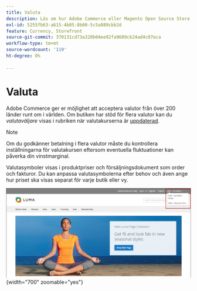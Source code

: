 ```yaml
---
title: Valuta
description: Läs om hur Adobe Commerce eller Magento Open Source Store kan stödja flera valutor för att förbättra kundupplevelsen.
exl-id: 5255fb63-a615-4b05-8b00-5c5a089cbb2d
feature: Currency, Storefront
source-git-commit: 370131cd73a320b04ee92fa9609cb24ad4c07eca
workflow-type: tm+mt
source-wordcount: '119'
ht-degree: 0%

---
```


# Valuta

Adobe Commerce ger er möjlighet att acceptera valutor från över 200 länder runt om i världen. Om butiken har stöd för flera valutor kan du _valutaväljare_ visas i rubriken när valutakurserna är [uppdaterad](currency-update.md).

>[!NOTE]
>
>Om du godkänner betalning i flera valutor måste du kontrollera inställningarna för valutakursen eftersom eventuella fluktuationer kan påverka din vinstmarginal.

Valutasymboler visas i produktpriser och försäljningsdokument som order och fakturor. Du kan anpassa valutasymbolerna efter behov och även ange hur priset ska visas separat för varje butik eller vy.

![Exempel på butik - valutaväljare](./assets/storefront-currency-chooser.png){width="700" zoomable="yes"}
